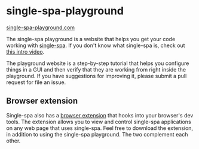 # single-spa-playground
[single-spa-playground.com](http://single-spa-playground.com)

The single-spa playground is a website that helps you get your code working with <a href="https://single-spa.js.org">single-spa</a>. If you
don't know what single-spa is, check out <a href="https://www.youtube.com/watch?v=L4jqow7NTVg&feature=youtu.be">this intro video</a>.

The playground website is a step-by-step tutorial that helps you configure things in a GUI and then verify that they are working from right
inside the playground. If you have suggestions for improving it, please submit a pull request for file an issue.

## Browser extension
Single-spa also has a <a href="https://github.com/CanopyTax/single-spa-inspector" target="_blank">browser extension</a> that hooks into your browser's dev tools.
The extension allows you to view and control single-spa applications on any web page that uses single-spa. Feel free to download the extension, in addition
to using the single-spa playground. The two complement each other.